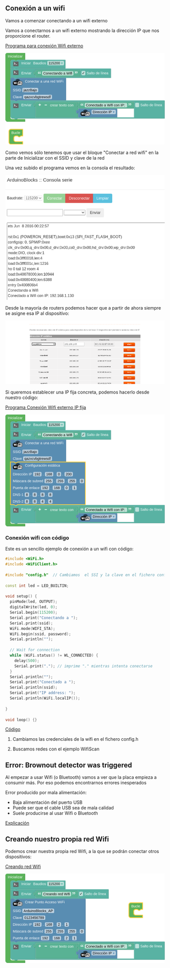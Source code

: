 ## Conexión a un wifi

Vamos a comenzar conectando a un wifi externo

Vamos a conectarnos a un wifi externo mostrando la dirección IP que nos proporcione el router. 

[Programa para conexión Wifi externo](http://www.arduinoblocks.com/web/project/791600)


![](./images/programa_wifi.png)

Como vemos sólo tenemos que usar el bloque "Conectar a red wifi" en la parte de Inicializar con el SSID y clave de la red

Una vez subido el programa vemos en la consola el resultado:

![](./images/conexion_Wifi.png)


Desde la mayoría de routers podemos hacer que a partir de ahora siempre se asigne esa IP al dispositivo:

![](./images/IPFijaRouter.png)

Si queremos establecer una IP fija concreta, podemos hacerlo desde nuestro código:

[Programa Conexión Wifi externo IP fija](http://www.arduinoblocks.com/web/project/791661)

![](./images/programa_wifi_ip_fija.png)


### Conexión wifi con código

Este es un sencillo ejemplo de conexión a un wifi con código:

```C++
#include <WiFi.h>
#include <WiFiClient.h>

#include "config.h"  // Cambiamos  el SSI y la clave en el fichero config.h

const int led = LED_BUILTIN;

void setup() {
  pinMode(led, OUTPUT);
  digitalWrite(led, 0);
  Serial.begin(115200);
  Serial.print("Conectando a ");
  Serial.print(ssid);  
  WiFi.mode(WIFI_STA);
  WiFi.begin(ssid, password);
  Serial.println("");

  // Wait for connection
  while (WiFi.status() != WL_CONNECTED) {
    delay(500);
    Serial.print("."); // imprime "." mientras intenta conectarse
  }
  Serial.println("");
  Serial.print("Conectado a ");
  Serial.println(ssid);
  Serial.print("IP address: ");
  Serial.println(WiFi.localIP());

}

void loop() {}

```

[Código](https://github.com/javacasm/CursoIOTCo/blob/main/codigo/3.8.0.wifi_base/3.8.0.wifi_base.ino)

1. Cambiamos las credenciales de la wifi en el fichero config.h
  
1. Buscamos redes con el ejemplo WifiScan


## Error: Brownout detector was triggered

Al empezar a usar Wifi (o Bluetooth) vamos a ver que la placa empieza a consumir más. Por eso podemos encontrarnos errores inesperados

Error producido por mala alimentación:

* Baja alimentación del puerto USB
* Puede ser que el cable USB sea de mala calidad
* Suele producirse al usar Wifi o Bluetooth

[Explicación](https://github.com/nkolban/esp32-snippets/issues/168)

## Creando nuestro propia red Wifi

Podemos crear nuestra propia red Wifi, a la que se podrán conectar otros dispositivos:

[Creando red Wifi](http://www.arduinoblocks.com/web/project/791663)

![](./images/programa_creando_wifi.png)


